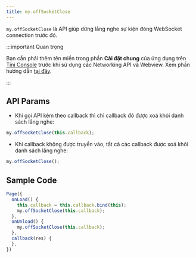 ```yaml
---
title: my.offSocketClose
---
```


`my.offSocketClose` là API giúp dừng lắng nghe sự kiện đóng WebSocket connection trước đó.

:::important Quan trọng

Bạn cần phải thêm tên miền trong phần **Cài đặt chung** của ứng dụng trên [Tini Console](https://developer.tiki.vn/apps) trước khi sử dụng các Networking API và Webview. Xem phần hướng dẫn [tại đây](/docs/development/tini-console/whitelist-domains).

:::

## API Params

- Khi gọi API kèm theo callback thì chỉ callback đó được xoá khỏi danh sách lắng nghe:

```js
my.offSocketClose(this.callback);
```

- Khi callback không được truyền vào, tất cả các callback được xoá khỏi danh sách lắng nghe:
  
```js
my.offSocketClose();
```

## Sample Code

```js
Page({
  onLoad() {
    this.callback = this.callback.bind(this);
    my.offSocketClose(this.callback);
  },
  onUnload() {
    my.offSocketClose(this.callback);
  },
  callback(res) {
  },
})
```

